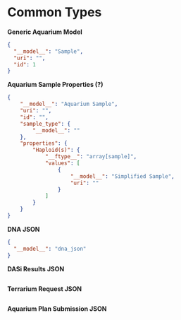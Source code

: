# Common Types

**Generic Aquarium Model**

```json
{
  "__model__": "Sample",
  "uri": "",
  "id": 1
}
```

**Aquarium Sample Properties (?)**

```json
{
    "__model__": "Aquarium Sample",
    "uri": "",
    "id": "",
    "sample_type": {
        "__model__": ""
    },
    "properties": {
        "Haploid(s)": {
            "__ftype__": "array[sample]",
            "values": [
                {
                    "__model__": "Simplified Sample",
                    "uri": ""
                }
            ]
        }
    }
}
```

**DNA JSON**

```json
{
  "__model__": "dna_json"
}
```

**DASi Results JSON**

```json

```

**Terrarium Request JSON**

```json

```

**Aquarium Plan Submission JSON**

```json

```